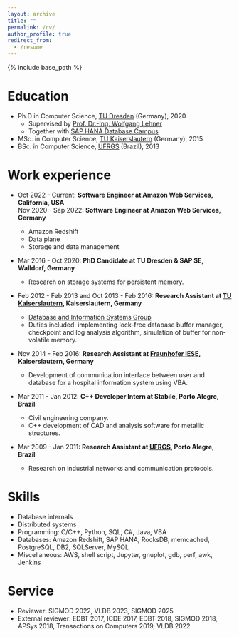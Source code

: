 ```yaml
---
layout: archive
title: ""
permalink: /cv/
author_profile: true
redirect_from:
  - /resume
---
```


{% include base_path %}

Education
======
* Ph.D in Computer Science, [TU Dresden](https://tu-dresden.de/) (Germany), 2020
  * Supervised by [Prof. Dr.-Ing. Wolfgang Lehner](https://wwwdb.inf.tu-dresden.de/our-group/team/wolfgang-lehner/)
  * Together with [SAP HANA Database Campus](https://www.sap.com/germany/products/hana/research.html)
* MSc. in Computer Science, [TU Kaiserslautern](https://www.uni-kl.de/en/) (Germany), 2015
* BSc. in Computer Science, [UFRGS](http://www.ufrgs.br/english/home) (Brazil), 2013

Work experience
======
* Oct 2022 - Current: **Software Engineer at Amazon Web Services, California, USA**  
Nov 2020 - Sep 2022: **Software Engineer at Amazon Web Services, Germany**
  * Amazon Redshift
  * Data plane
  * Storage and data management

* Mar 2016 - Oct 2020: **PhD Candidate at TU Dresden & SAP SE, Walldorf, Germany**
  * Research on storage systems for persistent memory.

* Feb 2012 - Feb 2013 and Oct 2013 - Feb 2016: **Research Assistant at [TU Kaiserslautern](https://www.uni-kl.de/en/), Kaiserslautern, Germany**
  * [Database and Information Systems Group](http://lgis.informatik.uni-kl.de/cms/index.php?id=3)
  * Duties included: implementing lock-free database buffer manager, checkpoint and log analysis algorithm, simulation of buffer for non-volatile memory.
  
* Nov 2014 - Feb 2016: **Research Assistant at [Fraunhofer IESE](https://www.iese.fraunhofer.de/en.html), Kaiserslautern, Germany**
  * Development of communication interface between user and database for a hospital information system using VBA.

* Mar 2011 - Jan 2012: **C++ Developer Intern at Stabile, Porto Alegre, Brazil**
  * Civil engineering company.
  * C++ development of CAD and analysis software for metallic structures.

* Mar 2009 - Jan 2011: **Research Assistant at [UFRGS](http://www.ufrgs.br/english/home), Porto Alegre, Brazil**
  * Research on industrial networks and communication protocols.

Skills
======
* Database internals
* Distributed systems
* Programming: C/C++, Python, SQL, C#, Java, VBA
* Databases: Amazon Redshift, SAP HANA, RocksDB, memcached, PostgreSQL, DB2, SQLServer, MySQL
* Miscellaneous: AWS, shell script, Jupyter, gnuplot, gdb, perf, awk, Jenkins

Service
======
* Reviewer: SIGMOD 2022, VLDB 2023, SIGMOD 2025
* External reviewer: EDBT 2017, ICDE 2017, EDBT 2018, SIGMOD 2018, APSys 2018, Transactions on Computers 2019, VLDB 2022

<!--
Publications
======
  <ul>{% for post in site.publications reversed %}
    {% include archive-single-cv.html %}
  {% endfor %}</ul>
  
Talks
======
  <ul>{% for post in site.talks reversed %}
    {% include archive-single-talk-cv.html  %}
  {% endfor %}</ul>
  
Teaching
======
  <ul>{% for post in site.teaching reversed %}
    {% include archive-single-cv.html %}
  {% endfor %}</ul>
  
Service and leadership
======
* Currently admin of over 5 WhatsApp groups
!-->
